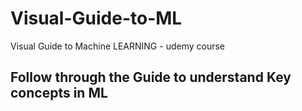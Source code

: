 # Visual-Guide-to-ML
Visual Guide to Machine LEARNING - udemy course
## Follow through the Guide to understand Key concepts in ML 
